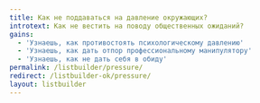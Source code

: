 ```yaml
---
title: Как не поддаваться на давление окружающих?
introtext: Как не вестить на поводу общественных ожиданий?
gains:
  - 'Узнаешь, как противостоять психологическому давлению'
  - 'Узнаешь, как дать отпор профессиональному манипулятору'
  - 'Узнаешь, как не дать себя в обиду'
permalink: /listbuilder/pressure/
redirect: /listbuilder-ok/pressure/
layout: listbuilder
---
```

